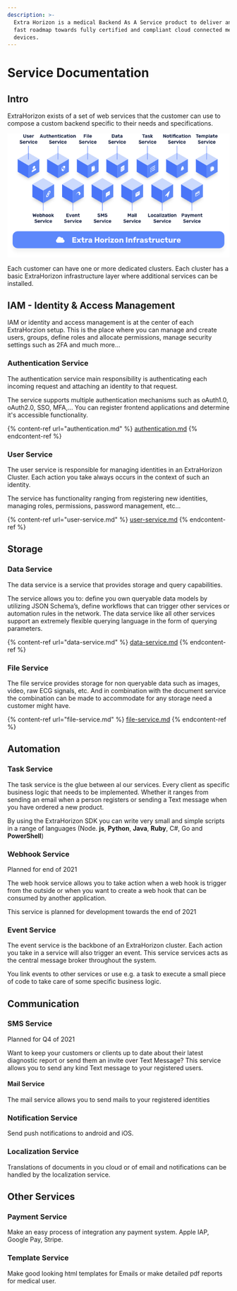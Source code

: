 ```yaml
---
description: >-
  Extra Horizon is a medical Backend As A Service product to deliver an easy and
  fast roadmap towards fully certified and compliant cloud connected medical
  devices.
---
```


# Service Documentation

## Intro

ExtraHorizon exists of a set of web services that the customer can use to compose a custom backend specific to their needs and specifications.

![](<../../.gitbook/assets/Extra Horizon Overview 2.png>)

Each customer can have one or more dedicated clusters. Each cluster has a basic ExtraHorizon infrastructure layer where additional services can be installed.

## IAM - Identity & Access Management

IAM or identity and access management is at the center of each ExtraHorzion setup. This is the place where you can manage and create users, groups, define roles and allocate permissions, manage security settings such as 2FA and much more…

### Authentication Service

The authentication service main responsibility is authenticating each incoming request and attaching an identity to that request.

The service supports multiple authentication mechanisms such as oAuth1.0, oAuth2.0, SSO, MFA,… You can register frontend applications and determine it's accessible functionality.

{% content-ref url="authentication.md" %}
[authentication.md](authentication.md)
{% endcontent-ref %}

### User Service

The user service is responsible for managing identities in an ExtraHorizon Cluster. Each action you take always occurs in the context of such an identity.

The service has functionality ranging from registering new identities, managing roles, permissions, password management, etc…

{% content-ref url="user-service.md" %}
[user-service.md](user-service.md)
{% endcontent-ref %}

## Storage

### Data Service

The data service is a service that provides storage and query capabilities.

The service allows you to: define you own queryable data models by utilizing JSON Schema’s, define workflows that can trigger other services or automation rules in the network. The data service like all other services support an extremely flexible querying language in the form of querying parameters.

{% content-ref url="data-service.md" %}
[data-service.md](data-service.md)
{% endcontent-ref %}

### File Service

The file service provides storage for non queryable data such as images, video, raw ECG signals, etc. And in combination with the document service the combination can be made to accommodate for any storage need a customer might have.

{% content-ref url="file-service.md" %}
[file-service.md](file-service.md)
{% endcontent-ref %}

## Automation

### Task Service

The task service is the glue between al our services. Every client as specific business logic that needs to be implemented. Whether it ranges from sending an email when a person registers or sending a Text message when you have ordered a new product.

By using the ExtraHorizon SDK you can write very small and simple scripts in a range of languages (Node. **js**, **Python**, **Java**, **Ruby**, C#, Go and **PowerShell**)

### Webhook Service

Planned for end of 2021

The web hook service allows you to take action when a web hook is trigger from the outside or when you want to create a web hook that can be consumed by another application.

This service is planned for development towards the end of 2021

### Event Service

The event service is the backbone of an ExtraHorizon cluster. Each action you take in a service will also trigger an event. This service services acts as the central message broker throughout the system.

You link events to other services or use e.g. a task to execute a small piece of code to take care of some specific business logic.

## Communication

### SMS Service

Planned for Q4 of 2021

Want to keep your customers or clients up to date about their latest diagnostic report or send them an invite over Text Message? This service allows you to send any kind Text message to your registered users.

#### Mail Service

The mail service allows you to send mails to your registered identities

### Notification Service

Send push notifications to android and iOS.

### Localization Service

Translations of documents in you cloud or of email and notifications can be handled by the localization service.

## Other Services

### Payment Service

Make an easy process of integration any payment system. Apple IAP, Google Pay, Stripe.

### Template Service

Make good looking html templates for Emails or make detailed pdf reports for medical user.
